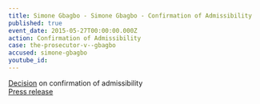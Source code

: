 ```yaml
---
title: Simone Gbagbo - Simone Gbagbo - Confirmation of Admissibility
published: true
event_date: 2015-05-27T00:00:00.000Z
action: Confirmation of Admissibility
case: the-prosecutor-v--gbagbo
accused: simone-gbagbo
youtube_id:
---
```



[Decision](https://www.icc-cpi.int/Pages/record.aspx?docNo=ICC-02/11-01/12-75-Red) on confirmation of admissibility
<br>[Press release](https://www.icc-cpi.int/pages/item.aspx?name=PR1112)
